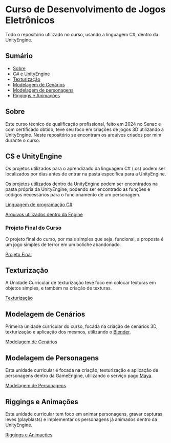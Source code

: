 # Curso de Desenvolvimento de Jogos Eletrônicos

<p>Todo o repositório utilizado no curso, usando a linguagem C#, dentro da UnityEngine.</p>

## Sumário

- [Sobre](#sobre)
- [C# e UnityEngine](#cs-e-unityengine)
- [Texturização](#texturização)
- [Modelagem de Cenários](#modelagem-de-cenários)
- [Modelagem de personagens](#modelagem-de-personagens)
- [Riggings e Animações](#riggings-e-animações)

## Sobre
<p> Este curso técnico de qualificação profissional, feito em 2024 no Senac e com certificado obtido, teve seu foco em criações de jogos 3D utilizando a UnityEngine. Neste repositório se encontram os arquivos criados por mim durante o curso.</p>

## CS e UnityEngine

<p> Os projetos utilizados para o aprendizado da linguagem C# (.cs) podem ser localizados por dias antes de entrar na pasta específica para a UnityEngine.</p>
<p> Os projetos utilizados dentro da UnityEngine podem ser encontrados na pasta própria da UnityEngine, podendo ser encontrado as funções e códigos necessários para o funcionamento de um personagem.</p>

<p><a href="https://github.com/vmplayer/DevJogos-Curso/tree/main/programacao-e-engine">Linguagem de programação C#</a></p>
<p><a href="https://github.com/vmplayer/DevJogos-Curso/tree/main/programacao-e-engine/unityengine">Arquivos utilizados dentro da Engine</a></p>

### Projeto Final do Curso

<p>O projeto final do curso, por mais simples que seja, funcional, a proposta é um jogo simples de terror em um boliche abandonado.</p>

<p><a href="https://github.com/vmplayer/DevJogos-Curso/tree/main/programacao-e-engine/projeto-final">Projeto Final</a></p>


## Texturização

<p> A Unidade Curricular de texturização teve foco em colocar texturas em objetos simples, e também na criação de texturas.</p>

<a href="https://github.com/vmplayer/DevJogos-Curso/tree/main/texturas">Texturização</a>

## Modelagem de Cenários
<p> Primeira unidade curricular do curso, focada na criação de cenários 3D, texturização e aplicação dos mesmos, utilizando o <a href="https://www.blender.org/" target="_blank">Blender</a>.</p>

<p><a href="https://github.com/vmplayer/DevJogos-Curso/tree/main/cenarios">Modelagem de Cenários</a></p>

## Modelagem de Personagens
<p> Esta unidade curricular é focada na criação, texturização e aplicação de personagens dentro da GameEngine, utilizando o serviço pago <a href="https://www.autodesk.com/br/products/maya/overview?panel=buy&mktvar002=afc_br_nmpi_ppc&AID=12904993&PID=8299320&gclsrc=aw.ds&&cjevent=Cj0KCQjw18bEBhCBARIsAKuAFEYxK_ztdYnT0p-zIcFKdPBRmYxUV4-G39Hq3ESH8R4D4k3jFzS_unEaAtSKEALw_wcB&click_id=Cj0KCQjw18bEBhCBARIsAKuAFEYxK_ztdYnT0p-zIcFKdPBRmYxUV4-G39Hq3ESH8R4D4k3jFzS_unEaAtSKEALw_wcB&gclid=Cj0KCQjw18bEBhCBARIsAKuAFEYxK_ztdYnT0p-zIcFKdPBRmYxUV4-G39Hq3ESH8R4D4k3jFzS_unEaAtSKEALw_wcB&gclsrc=aw.ds&gad_source=1&gad_campaignid=821844161&gbraid=0AAAAADmwRu4zjERVT4uJ3mgbEGbUXvk4w" target="_blank">Maya</a>.</p>

<p><a href="https://github.com/vmplayer/DevJogos-Curso/tree/main/personagens">Modelagem de Personagens</a></p>

## Riggings e Animações
<p> Esta unidade curricular tem foco em animar personagens, gravar capturas leves (playblasts) e implementar os personagens já animados dentro da UnityEngine.</p>

<p><a href="https://github.com/vmplayer/DevJogos-Curso/tree/main/riggings-e-animacao">Riggings e Animações</a></p>